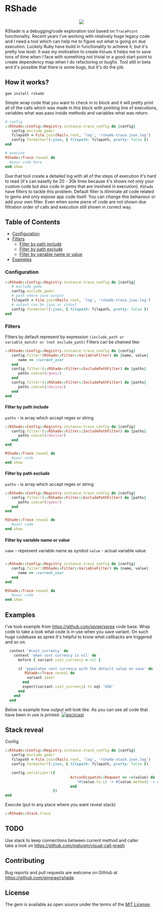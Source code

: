 # RShade  
<p align="center">
  <img src="https://github.com/gingray/rshade/raw/master/shade.jpg">
</p>

RShade is a debugging/code exploration tool based on `TracePoint` functionality. 
Recent years I've working with relatively huge legacy code and I need a tool which can help me to figure out what is going on due execution. 
Luckely Ruby have build in functionality to achieve it, but it's pretty low level. It was my motivation to create `RShade` it helps me to save tons of time 
when I face with something not trivial or a good start point to create dependency map when I do refactoring or bugfix. Tool still in beta and it's possible that there
is some bugs, but it's do the job.  

## How it works?
```shell
gem install rshade
```
Simple wrap code that you want to check in to block and it will pretty print all of the calls which was made in this block with pointing line of executions, variables what was pass
inside methods and variables what was return
```ruby
# config
::RShade::Config::Registry.instance.trace_config do |config|
   config.exclude_gems!
   filepath = File.join(Rails.root, 'log', 'rshade-trace.json.log')
   config.formatter!(:json, { filepath: filepath, pretty: false })
end

# execute
RShade::Trace.reveal do  
  #your code here
end.show
```
Due that tool create a detailed log with all of the steps of execution it's hard to read (it's can easelly be 20 - 30k lines because it's shows not only your custom code but also
code in gems that are involved in execution). `RShade` have filters to tackle this problem. Default filter is illiminate all code related to gems and only expose app code itself. You can 
change this behaviour or add your own filter. Even when some piece of code are not shown due filtration order of calls and execution still shown in correct way.

## Table of Contents
 - [Configuration](#configuration)
 - [Filters](#filters)
   - [Filter by path include](#filter-by-path-include)
   - [Filter by path exclude](#filter-by-path-exclude)
   - [Filter by variable name or value](#filter-by-variable-name-or-value)
 - [Examples](#examples)

### Configuration
```ruby
::RShade::Config::Registry.instance.trace_config do |config|
   # exclude gems 
   config.exclude_gems!
   # path where save output
   filepath = File.join(Rails.root, 'log', 'rshade-trace.json.log')
   # output can be json or stdout
   config.formatter!(:json, { filepath: filepath, pretty: false })
end
```
### Filters
Filters by default represent by expression `(include_path or variable_match) or (not exclude_path)`
Filters can be chained like:
```ruby
::RShade::Config::Registry.instance.trace_config do |config|
   config.filter!(RShade::Filter::VariableFilter) do |name, value|
      name == :current_user
   end
   config.filter!(::RShade::Filter::ExcludePathFilter) do |paths|
      paths.concat(/gems/)
   end
   config.filter!(::RShade::Filter::IncludePathFilter) do |paths|
      paths.concat(/devise/)
   end
end
```
#### Filter by path include
`paths` - is array which accept regex or string
```ruby
::RShade::Config::Registry.instance.trace_config do |config|
   config.filter!(::RShade::Filter::IncludePathFilter) do |paths|
      paths.concat(/devise/)
   end
end

RShade::Trace.reveal do
   #your code
end.show

```
#### Filter by path exclude
`paths` - is array which accept regex or string
```ruby
::RShade::Config::Registry.instance.trace_config do |config|
   config.filter!(::RShade::Filter::ExcludePathFilter) do |paths|
      paths.concat(/gems/)
   end
end

RShade::Trace.reveal do
   #your code
end.show
```

#### Filter by variable name or value
`name` - represent variable name as symbol
`value` - actual variable value
```ruby

::RShade::Config::Registry.instance.trace_config do |config|
   config.filter!(RShade::Filter::VariableFilter) do |name, value|
      name == :current_user
   end
end

RShade::Trace.reveal do
   #your code
end.show
```

## Examples
I've took example from https://github.com/spree/spree code base. Wrap code to take a look what code is in use when you save variant.
On such huge codebase as spree it's helpful to know what callbacks are triggered and so on.
```ruby
  context '#cost_currency' do
    context 'when cost currency is nil' do
      before { variant.cost_currency = nil }

      it 'populates cost currency with the default value on save' do
         RShade::Trace.reveal do
          variant.save!
        end
        expect(variant.cost_currency).to eql 'USD'
      end
    end
  end
```

Below is example how output will look like.
As you can see all code that have been in use is printed.
[![asciicast](https://asciinema.org/a/MR5KL7TmHmYRUhwBUWQjBI373.svg)](https://asciinema.org/a/MR5KL7TmHmYRUhwBUWQjBI373)

## Stack reveal
Config

```ruby
::RShade::Config::Registry.instance.stack_config do |config|
   config.exclude_gems!
   filepath = File.join(Rails.root, 'log', 'rshade-stack.json.log')
   config.formatter!(:json, { filepath: filepath, pretty: false })

   config.serializer!({
                              ActionDispatch::Request => ->(value) do
                                 "#{value.to_s} -> #{value.method} -> #{value.path}"
                              end
                      })
end
```

Execute (put in any place where you want reveal stack)
```ruby
::RShade::Stack.trace
```

## TODO  
Use stack to keep connections between current method and caller  
take a look on https://github.com/matugm/visual-call-graph  
  
## Contributing  
  
Bug reports and pull requests are welcome on GitHub at https://github.com/gingray/rshade.  
  
## License  
  
The gem is available as open source under the terms of the [MIT License](https://opensource.org/licenses/MIT).
